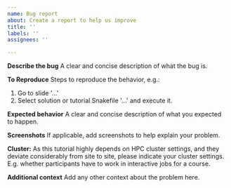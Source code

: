 ```yaml
---
name: Bug report
about: Create a report to help us improve
title: ''
labels: ''
assignees: ''

---
```


**Describe the bug**
A clear and concise description of what the bug is.

**To Reproduce**
Steps to reproduce the behavior, e.g.:
1. Go to slide '...'
2. Select solution or tutorial Snakefile '...' and execute it.

**Expected behavior**
A clear and concise description of what you expected to happen.

**Screenshots**
If applicable, add screenshots to help explain your problem.

**Cluster:**
As this tutorial highly depends on HPC cluster settings, and they deviate considerably from site to site, please indicate your cluster settings. E.g. whether participants have to work in interactive jobs for a course.

**Additional context**
Add any other context about the problem here.
